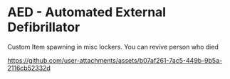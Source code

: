 # AED - Automated External Defibrillator
Custom Item spawning in misc lockers. You can revive person who died

https://github.com/user-attachments/assets/b07af261-7ac5-449b-9b5a-2116cb52332d
